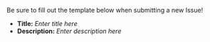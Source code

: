 Be sure to fill out the template below when submitting a new Issue!

- **Title:** _Enter title here_
- **Description:** _Enter description here_
